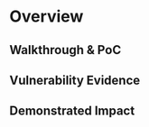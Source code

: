 # Overview
<!--
**Please replace text in each section below**

Basic Subdomain Takeover Report

Resources:
- <https://labs.detectify.com/2014/10/21/hostile-subdomain-takeover-using-herokugithubdesk-more/>


-->

## Walkthrough & PoC
<!--
Provide a step-by-step walkthrough on how to access the vulnerable injection point, and how to exploit the vulnerability.
Adding a dot-pointed walkthrough with relevant screenshots will speed triage time and result in faster rewards!

Example:

1. Browse to the URL `takeover.inscope.com/proof.txt` or run the command

```bash
curl takeover.inscope.com/proof.txt
```

1. You will see my Bugcrowd Username returned by Curl

```text
Subdomain Takeover of takeover.inscope.com by l33tHax0r1337
```

-->

## Vulnerability Evidence
<!--
Subdomain takeovers require some form of evidence that can be viewed by the team who triage this vulnerability, once you have taken over the subdomain, hosting a file containing your Bugcrowd username or the Submission ID will be sufficient.
-->

## Demonstrated Impact
<!--
Describe the impact of the takeover from this subdomain to the company, what effect could this have towards their operations, their public image, how frequently is this domain used, is this meant to be public facing? 
--> 

